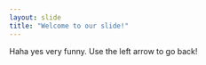 ```yaml
---
layout: slide
title: "Welcome to our slide!"
---
```

Haha yes very funny.
Use the left arrow to go back!
